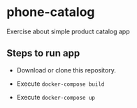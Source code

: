 # phone-catalog
Exercise about simple product catalog app

## Steps to run app

- Download or clone this repository.

- Execute `docker-compose build`

- Execute `docker-compose up`
